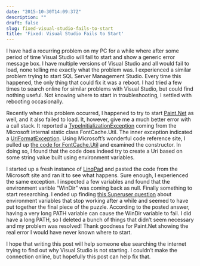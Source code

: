 ```yaml
---
date: "2015-10-30T14:09:37Z"
description: ""
draft: false
slug: fixed-visual-studio-fails-to-start
title: 'Fixed: Visual Studio Fails to Start'
---
```



I have had a recurring problem on my PC for a while where after some period of time Visual Studio will fail to start and show a generic error message box. I have multiple versions of Visual Studio and all would fail to load, none telling me exactly what the problem was. I experienced a similar problem trying to start SQL Server Management Studio. Every time this happened, the only thing that could fix it was a reboot. I had tried a few times to search online for similar problems with Visual Studio, but could find nothing useful. Not knowing where to start in troubleshooting, I settled with rebooting occasionally.

Recently when this problem occurred, I happened to try to start [Paint.Net](http://www.getpaint.net) as well, and it also failed to load. It, however, give me a much better error with a call stack. It reported a [TypeInitializationException](https://msdn.microsoft.com/en-us/library/system.typeinitializationexception.aspx) coming from the Microsoft internal static class FontCache.Util. The inner exception indicated a [UriFormatException](https://msdn.microsoft.com/en-us/library/system.UriFormatException.aspx). Using Microsoft’s wonderful code reference site, I pulled up [the code for FontCache.Util](http://referencesource.microsoft.com/#PresentationCore/Core/CSharp/MS/Internal/FontCache/FontCacheUtil.cs) and examined the constructor. In doing so, I found that the code does indeed try to create a Uri based on some string value built using environment variables.

I started up a fresh instance of [LinqPad](http://www.linqpad.net) and pasted the code from the Microsoft site and ran it to see what happens. Sure enough, I experienced the same exception. I inspected a few variables and found that the environment varible “WinDir” was coming back as null. Finally something to start researching. I ended up finding [this Superuser question](http://superuser.com/questions/237268/missing-environment-variables-in-windows-7/488405) about environment variables that stop working after a while and seemed to have put together the final piece of the puzzle. According to the posted answer, having a very long PATH variable can cause the WinDir variable to fail. I did have a long PATH, so I deleted a bunch of things that didn’t seem necessary and my problem was resolved! Thank goodness for Paint.Net showing the real error I would have never known where to start.

I hope that writing this post will help someone else searching the internet trying to find out why Visual Studio is not starting. I couldn’t make the connection online, but hopefully this post can help fix that.

